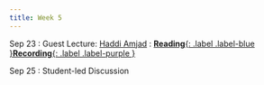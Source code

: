 ```yaml
---
title: Week 5
---
```


Sep 23
: Guest Lecture: [Haddi Amjad](https://people.cs.vt.edu/~hadiamjad/)
: [**Reading**{: .label .label-blue }](https://dl.acm.org/doi/pdf/10.1145/3487552.3487855)[**Recording**{: .label .label-purple }](https://virginiatech-my.sharepoint.com/:v:/g/personal/hlz_vt_edu/EQHyGV80_-hLg-pqTGbTp2QBwybQnbqciQu1M_nhWvz0oQ?nav=eyJyZWZlcnJhbEluZm8iOnsicmVmZXJyYWxBcHAiOiJPbmVEcml2ZUZvckJ1c2luZXNzIiwicmVmZXJyYWxBcHBQbGF0Zm9ybSI6IldlYiIsInJlZmVycmFsTW9kZSI6InZpZXciLCJyZWZlcnJhbFZpZXciOiJNeUZpbGVzTGlua0NvcHkifX0&e=3tLN0X)


Sep 25
: Student-led Discussion
